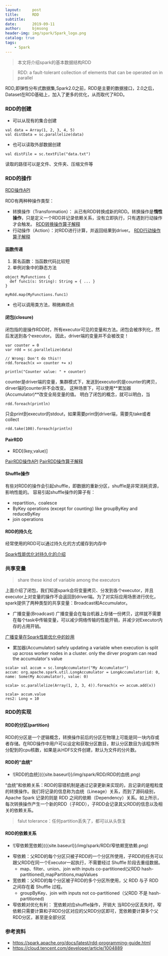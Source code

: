 ```yaml
---
layout:     post
title:      RDD
subtitle:   
date:       2019-09-11
author:     bjmsong
header-img: img/spark/Spark_logo.png
catalog: true
tags:
    - Spark
---
```


> 本文将介绍spark的基本数据结构RDD

>RDD: a fault-tolerant collection of elements that can be operated on in parallel

RDD,即弹性分布式数据集,Spark2.0之前，RDD是主要的数据接口，2.0之后，Dataset在RDD基础上，加入了更多的优化，从而取代了RDD。

### RDD的创建
- 可以从现有的集合创建
```
val data = Array(1, 2, 3, 4, 5)
val distData = sc.parallelize(data)
```
- 也可以读取外部数据创建
```
val distFile = sc.textFile("data.txt")
```
读取的路径可以是文件、文件夹、压缩文件等

### RDD的操作
[RDD操作API](https://spark.apache.org/docs/latest/api/scala/index.html#org.apache.spark.rdd.RDD)

RDD有两种种操作类型：
- 转换操作（Transformation）： 从已有RDD转换成新的RDD。转换操作是**惰性操作**，只是定义一个RDD并记录依赖关系，没有立即执行，只有遇到行动操作才会触发。
[RDD转换操作算子解释](https://www.cnblogs.com/MOBIN/p/5373256.html)
- 行动操作（Action）：对RDD进行计算，并返回结果到driver。
[RDD行动操作算子解释](https://www.cnblogs.com/MOBIN/p/5414490.html)

#### 函数传递
1. 匿名函数：当函数代码比较短
2. 单例对象中的静态方法

```
object MyFunctions {
  def func1(s: String): String = { ... }
}

myRdd.map(MyFunctions.func1)
```

- 也可以调用类方法，稍微麻烦点

#### 闭包(closure)
闭包指的是操作RDD时，所有executor可见的变量和方法。闭包会被序列化，然后发送到各个executor。
因此，driver端的变量并不会被改变！
```
var counter = 0
var rdd = sc.parallelize(data)

// Wrong: Don't do this!!
rdd.foreach(x => counter += x)

println("Counter value: " + counter)
```
counter是driver端的变量，集群模式下，发送到executor的是counter的拷贝，dirver端的counter并不会改变。
这种场景下，可以使用**累加器(Accumulator)**改变全局变量的值。
明白了闭包的概念，就可以明白，当
```
rdd.foreach(println)
```
只会print到executor的stdout，如果需要print到driver端，需要先take或者collect
```
rdd.take(100).foreach(println)
```

#### PairRDD
- RDD[(key,value)]

[PairRDD操作API](https://spark.apache.org/docs/latest/api/scala/index.html#org.apache.spark.rdd.PairRDDFunctions)
[PairRDD操作算子解释](https://www.cnblogs.com/MOBIN/p/5384543.html#9)

#### Shuffle操作
有些对RDD的操作会引起shuffle，即数据的重新分区，shuffle是非常消耗资源，影响性能的。
容易引起shuffle操作的算子有：
- repartition，coalesce
- ByKey operations (except for counting) like groupByKey and reduceByKey
- join operations

#### RDD的持久化
经常使用的RDD可以通过持久化的方式缓存到内存中

[Spark性能优化对持久化的介绍](https://bjmsong.github.io/2019/09/03/Spark%E6%80%A7%E8%83%BD%E4%BC%98%E5%8C%96%E4%B9%8B%E5%BC%80%E5%8F%91%E8%B0%83%E4%BC%98/)

### 共享变量 
>share these kind of variable among the executors

上面介绍了闭包，我们知道spark会将变量拷贝、分发到各个executor，并且executor上对变量的操作不会返回到driver端。为了对实际应用场景进行优化，spark提供了两种类型的共享变量：Broadcast和Accumulator。
- 广播变量(Broadcast)
广播变量会在每台机器上存储一份拷贝，这样就不需要在每个task中传输变量，可以减少网络传输的性能开销，并减少对Executor内存的占用开销。

[广播变量在Spark性能优化中的妙用](https://bjmsong.github.io/2019/09/03/Spark%E6%80%A7%E8%83%BD%E4%BC%98%E5%8C%96%E4%B9%8B%E6%95%B0%E6%8D%AE%E5%80%BE%E6%96%9C%E8%B0%83%E4%BC%98/)
- 累加器(Accumulator)
safely updating a variable when execution is split up across worker nodes in a cluster. only the dirver program can read the accumulator's value 

```
scala> val accum = sc.longAccumulator("My Accumulator")
accum: org.apache.spark.util.LongAccumulator = LongAccumulator(id: 0, name: Some(My Accumulator), value: 0)

scala> sc.parallelize(Array(1, 2, 3, 4)).foreach(x => accum.add(x))

scala> accum.value
res2: Long = 10
```

### RDD的实现
#### RDD的分区(partition)
RDD的分区是一个逻辑概念，转换操作前后的分区在物理上可能是同一块内存或者存储。在RDD操作中用户可以设定和获取分区数目，默认分区数目为该程序所分配到的cpu核数，如果是从HDFS文件创建，默认为文件的分片数。

#### RDD的“血统”
<ul> 
<li markdown="1"> 
![RDD的血统]({{site.baseurl}}/img/spark/RDD/RDD的血统.png) 
</li> 
</ul> 

“血统”和依赖关系：RDD的容错机制是通过记录更新来实现的，且记录的是粗粒度的转换操作。我们将记录的信息称为血统（Lineage）关系，而到了源码级别，Apache Spark 记录的则是 RDD 之间的依赖（Dependency）关系。如上所示，每次转换操作产生一个新的RDD（子RDD），子RDD会记录其父RDD的信息以及相关的依赖关系。　

>falut tolerance：任何partition丢失了，都可以从头恢复

#### RDD的依赖关系
<ul> 
<li markdown="1"> 
![窄依赖宽依赖]({{site.baseurl}}/img/spark/RDD/窄依赖宽依赖.png) 
</li> 
</ul> 

- 窄依赖：父RDD的每个分区只被子RDD的一个分区所使用，子RDD的任务可以跟父RDD在同一个Executor一起执行，不需要经过 Shuffle 阶段去重组数据。
	- map、filter、union、join with inputs co-partitioned(父RDD hash-partitioned),mapPartitions,mapValues
- 宽依赖：父RDD的每个分区被子RDD的多个分区所使用，父 RDD 与子 RDD 之间存在着 Shuffle 过程。
	- groupByKey、join with inputs not co-partitioned（父RDD 不是 hash-partitioned)
- 窄依赖对优化有利：
  宽依赖对应shuffle操作，开销大
  当RDD分区丢失时，窄依赖只需要计算和子RDD分区对应的父RDD分区即可，宽依赖要计算多个父RDD分区，甚至是全部分区            


### 参考资料
- https://spark.apache.org/docs/latest/rdd-programming-guide.html
- https://cloud.tencent.com/developer/article/1004889
